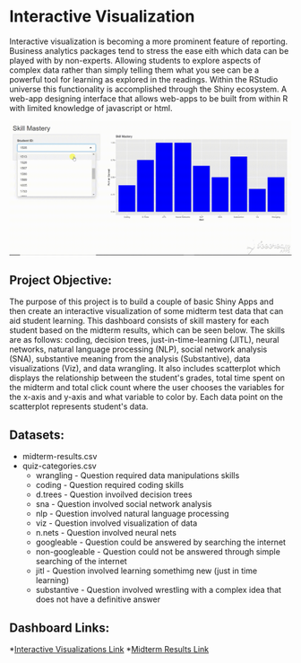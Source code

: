 # Interactive Visualization

Interactive visualization is becoming a more prominent feature of reporting. Business analytics packages tend to stress the ease eith which data can be played with by non-experts. Allowing students to explore aspects of complex data rather than simply telling them what you see can be a powerful tool for learning as explored in the readings. Within the RStudio universe this functionality is accomplished through the Shiny ecosystem. A web-app designing interface that allows web-apps to be built from within R with limited knowledge of javascript or html.

![midterm](https://github.com/lizarova777/Interactive_Visualizations_Midterm_Results_Project/blob/master/Midterm_Results.gif)

## Project Objective:

The purpose of this project is to build a couple of basic Shiny Apps and then  create an interactive visualization of some midterm test data that can aid student learning. This dashboard consists of skill mastery for each student based on the midterm results, which can be seen below. The skills are as follows: coding, decision trees, just-in-time-learning (JITL), neural networks, natural language processing (NLP), social network analysis (SNA), substantive meaning from the analysis (Substantive), data visualizations (Viz), and data wrangling. It also includes scatterplot which displays the relationship between the student's grades, total time spent on the midterm and total click count where the user chooses the variables for the x-axis and y-axis and what variable to color by. Each data point on the scatterplot represents student's data.  


## Datasets:

  * midterm-results.csv
  * quiz-categories.csv
      * wrangling - Question required data manipulations skills  
      * coding - Question required coding skills  
      * d.trees - Question invoilved decision trees  
      * sna - Question involved social network analysis  
      * nlp - Question involved natural language processing  
      * viz - Question involved visualization of data  
      * n.nets - Question involved neural nets  
      * googleable - Question could be answered by searching the internet  
      * non-googleable - Question could not be answered through simple searching of the internet  
      * jitl - Question involved learning somethimg new (just in time learning)  
      * substantive - Question involved wrestling with a complex idea that does not have a definitive answer

## Dashboard Links:

*[Interactive Visualizations Link](https://lizarova777.shinyapps.io/Interactive_Visualizations/)
*[Midterm Results Link](https://lizarova777.shinyapps.io/Midterm_Results/)